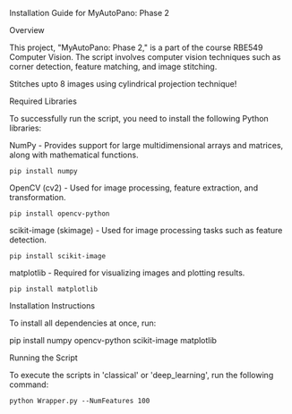 Installation Guide for MyAutoPano: Phase 2

Overview

This project, "MyAutoPano: Phase 2," is a part of the course RBE549 Computer Vision. The script involves computer vision techniques such as corner detection, feature matching, and image stitching.

Stitches upto 8 images using cylindrical projection technique!

Required Libraries

To successfully run the script, you need to install the following Python libraries:

NumPy - Provides support for large multidimensional arrays and matrices, along with mathematical functions.

```pip install numpy```

OpenCV (cv2) - Used for image processing, feature extraction, and transformation.

```pip install opencv-python```

scikit-image (skimage) - Used for image processing tasks such as feature detection.

```pip install scikit-image```

matplotlib - Required for visualizing images and plotting results.

```pip install matplotlib```

Installation Instructions

To install all dependencies at once, run:

pip install numpy opencv-python scikit-image matplotlib

Running the Script

To execute the scripts in 'classical' or 'deep_learning', run the following command:

```python Wrapper.py --NumFeatures 100```
